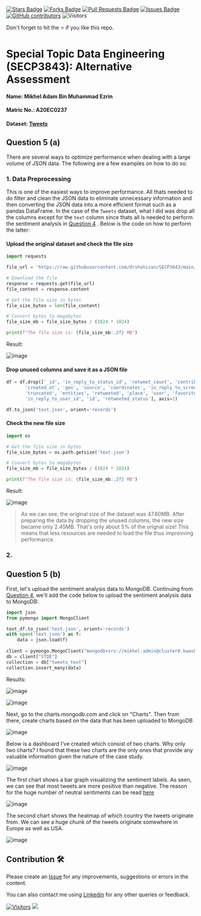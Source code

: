 



<a href="https://github.com/drshahizan/SECP3843/stargazers"><img src="https://img.shields.io/github/stars/drshahizan/SECP3843" alt="Stars Badge"/></a>
<a href="https://github.com/drshahizan/SECP3843/network/members"><img src="https://img.shields.io/github/forks/drshahizan/SECP3843" alt="Forks Badge"/></a>
<a href="https://github.com/drshahizan/SECP3843/pulls"><img src="https://img.shields.io/github/issues-pr/drshahizan/SECP3843" alt="Pull Requests Badge"/></a>
<a href="https://github.com/drshahizan/SECP3843/issues"><img src="https://img.shields.io/github/issues/drshahizan/SECP3843" alt="Issues Badge"/></a>
<a href="https://github.com/drshahizan/SECP3843/graphs/contributors"><img alt="GitHub contributors" src="https://img.shields.io/github/contributors/drshahizan/SECP3843?color=2b9348"></a>
![Visitors](https://api.visitorbadge.io/api/visitors?path=https%3A%2F%2Fgithub.com%2Fdrshahizan%2FSECP3843&labelColor=%23d9e3f0&countColor=%23697689&style=flat)


Don't forget to hit the :star: if you like this repo.

# Special Topic Data Engineering (SECP3843): Alternative Assessment

#### Name: Mikhel Adam Bin Muhammad Ezrin
#### Matric No.: A20EC0237
#### Dataset: [Tweets](https://github.com/drshahizan/dataset/tree/main/mongodb/06-tweets)

## Question 5 (a)
There are several ways to optimize performance when dealing with a large volume of JSON data. The following are a few examples on how to do so:

### 1. Data Preprocessing
This is one of the easiest ways to improve performance. All thats needed to do filter and clean the JSON data to eliminate unnecessary information and then converting the JSON data into a more efficient format such as a pandas DataFrame.  In the case of the `Tweets` dataset, what I did was drop all the columns except for the `text` column since thats all is needed to perform the sentiment analysis in [Question 4](https://github.com/drshahizan/SECP3843/blob/main/submission/HUNK12/question4/question4.md#step-3-remove-other-columns) . Below is the code on how to perform the latter:

####  Upload the original dataset and check the file size
```py
import requests

file_url = 'https://raw.githubusercontent.com/drshahizan/SECP3843/main/submission/HUNK12/materials/fixed_tweets.json'

# Download the file
response = requests.get(file_url)
file_content = response.content

# Get the file size in bytes
file_size_bytes = len(file_content)

# Convert bytes to megabytes
file_size_mb = file_size_bytes / (1024 * 1024)

print(f"The file size is: {file_size_mb:.2f} MB")
```
Result:

![image](https://github.com/drshahizan/SECP3843/assets/3646429/3d41b1f3-7de4-4426-9593-5d7ba528fa26)

#### Drop unused columns and save it as a JSON file
```py
df = df.drop(['_id', 'in_reply_to_status_id', 'retweet_count', 'contributors',
       'created_at', 'geo', 'source', 'coordinates', 'in_reply_to_screen_name',
       'truncated', 'entities', 'retweeted', 'place', 'user', 'favorited',
       'in_reply_to_user_id', 'id', 'retweeted_status'], axis=1)

df.to_json('text.json', orient='records')
```

#### Check the new file size
```py
import os

# Get the file size in bytes
file_size_bytes = os.path.getsize('text.json')

# Convert bytes to megabytes
file_size_mb = file_size_bytes / (1024 * 1024)

print(f"The file size is: {file_size_mb:.2f} MB")
```
Result:

![image](https://github.com/drshahizan/SECP3843/assets/3646429/43cc335d-0059-4b34-8c2f-4402988e3f36)

> As we can see, the original size of the dataset was 47.60MB. After preparing the data by dropping the unused columns, the new size became only 2.45MB. That's only about 5% of the orignal size! This means that less resources are needed to load the file thus improvving performance.

### 2.

## Question 5 (b)
First, let's upload the sentiment analysis data to MongoDB. Continuing from [Question 4](https://github.com/drshahizan/SECP3843/blob/main/submission/HUNK12/question4/question4.md), we'll add the code below to upload the sentiment analysis data to MongoDB:
```py
import json
from pymongo import MongoClient

text_df.to_json('text.json', orient='records')
with open('text.json') as f:
    data = json.load(f)
    
client = pymongo.MongoClient("mongodb+srv://mikhel:admin@cluster0.kwav8pt.mongodb.net/")
db = client["STDE"]
collection = db["tweets_text"]
collection.insert_many(data)
```
Results:

![image](https://github.com/drshahizan/SECP3843/assets/3646429/cfb7b091-9065-4b42-bfcc-1a44a5227113)

![image](https://github.com/drshahizan/SECP3843/assets/3646429/17000905-fd30-48e0-aa85-1cbbd0beb985)

Next, go to the charts.mongodb.com and click on "Charts". Then from there, create charts based on the data that has been uploaded to MongoDB

![image](https://github.com/drshahizan/SECP3843/assets/3646429/d5f3e76c-4300-4ce3-a1dd-819ad7963c7f)

Below is a dashboard I've created which consist of two charts. Why only two charts? I found that these two charts are the only ones that provide any valuable information given the nature of the case study.

![image](https://github.com/drshahizan/SECP3843/assets/3646429/d0c2d8fc-7ae4-482d-9923-5deaa230c0b2)

The first chart shows a bar graph visualizing the sentiment labels. As seen, we can see that most tweets are more positive than negative. The reason for the huge number of neutral sentiments can be read [here](https://github.com/drshahizan/SECP3843/blob/main/submission/HUNK12/question4/question4.md#why-are-there-so-many-neutral-results-compared-to-the-other-sentiments)

![image](https://github.com/drshahizan/SECP3843/assets/3646429/2bf61fb3-fcb9-46e6-b7ef-426e6e34e0dc)

The second chart shows the heatmap of which country the tweets originate from. We can see a huge chunk of the tweets originate somewhere in Europe as well as USA.

![image](https://github.com/drshahizan/SECP3843/assets/3646429/23da2ebf-466d-4c5d-9e3b-b375be83caf8)

## Contribution 🛠️
Please create an [Issue](https://github.com/drshahizan/special-topic-data-engineering/issues) for any improvements, suggestions or errors in the content.

You can also contact me using [Linkedin](https://www.linkedin.com/in/mikhel-adam/) for any other queries or feedback.

[![Visitors](https://api.visitorbadge.io/api/visitors?path=https%3A%2F%2Fgithub.com%2Fdrshahizan&labelColor=%23697689&countColor=%23555555&style=plastic)](https://visitorbadge.io/status?path=https%3A%2F%2Fgithub.com%2Fdrshahizan)
![](https://hit.yhype.me/github/profile?user_id=81284918)
